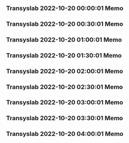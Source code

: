 ### Transyslab 2022-10-20 00:00:01 Memo
### Transyslab 2022-10-20 00:30:01 Memo
### Transyslab 2022-10-20 01:00:01 Memo
### Transyslab 2022-10-20 01:30:01 Memo
### Transyslab 2022-10-20 02:00:01 Memo
### Transyslab 2022-10-20 02:30:01 Memo
### Transyslab 2022-10-20 03:00:01 Memo
### Transyslab 2022-10-20 03:30:01 Memo
### Transyslab 2022-10-20 04:00:01 Memo
